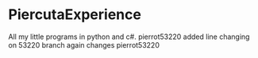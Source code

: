 # PiercutaExperience
All my little programs in python and c#.
pierrot53220 added line
changing on 53220 branch
again changes pierrot53220
